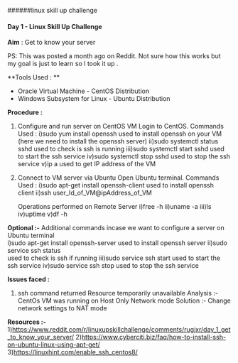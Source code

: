 ######linux skill up challenge

#### Day 1 - Linux Skill Up Challenge

**Aim** : Get to know your server

PS: This was posted a month ago on Reddit. Not sure how this works but my goal is just to learn so I took it up .

**Tools Used : **
- Oracle Virtual Machine - CentOS Distribution
- Windows Subsystem for Linux - Ubuntu Distribution

**Procedure :**
1) Configure and run server on CentOS VM
   Login to CentOS.
   Commands Used :
   i)sudo yum install openssh
   used to install openssh on your VM (here we need to install the openssh server)
   ii)sudo systemctl status sshd
     used to check is ssh is running
   iii)sudo systemctl start sshd
     used to start the ssh service
   iv)sudo systemctl stop sshd
     used to stop the ssh service
   v)ip a
     used to get IP address of the VM

2) Connect to VM server via Ubuntu
   Open Ubuntu terminal.
   Commands Used :
   i)sudo apt-get install openssh-client
     used to install openssh client
   ii)ssh user_Id_of_VM@ipAddress_of_VM
   
   Operations performed on Remote Server
   i)free -h
   ii)uname -a
   iii)ls
   iv)uptime
   v)df -h

  **Optional :-** 
   Additional commands incase we want to configure a server on Ubuntu terminal  
   i)sudo apt-get install openssh-server
     used to install openssh server
   ii)sudo service ssh status  
     used to check is ssh if running
   iii)sudo service ssh start
     used to start the ssh service
   iv)sudo service ssh stop
     used to stop the ssh service

**Issues faced :**
1) ssh command returned Resource temporarily unavailable
Analysis :-
CentOs VM was running on Host Only Network mode
Solution :-
Change network settings to NAT mode

**Resources :-** 
1)https://www.reddit.com/r/linuxupskillchallenge/comments/rugjxr/day_1_get_to_know_your_server/
2)https://www.cyberciti.biz/faq/how-to-install-ssh-on-ubuntu-linux-using-apt-get/
3)https://linuxhint.com/enable_ssh_centos8/
